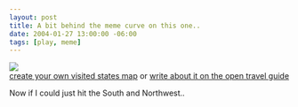 ```yaml
---
layout: post
title: A bit behind the meme curve on this one..
date: 2004-01-27 13:00:00 -06:00
tags: [play, meme]
---
```

<img src="http://www.world66.com/myworld66/visitedStates/colormap?visited=AZCACOCTDCDEFLGAILINIAKSKYMDMAMIMNMONENVNHNJNMNYNDOHPARISDTNUTVTVAWVWIWY"><br /><a href="http://www.world66.com/myworld66/visitedStates">create your own visited states map</a>
 or <a href="http://www.world66.com">write about it on the open travel guide</a>

Now if I could just hit the South and Northwest..
